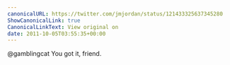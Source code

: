 ```yaml
---
canonicalURL: https://twitter.com/jmjordan/status/121433325637345280
ShowCanonicalLink: true
CanonicalLinkText: View original on
date: 2011-10-05T03:55:35+00:00
---
```

@gamblingcat You got it, friend.